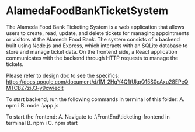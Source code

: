 ﻿# AlamedaFoodBankTicketSystem

The Alameda Food Bank Ticketing System is a web application that allows users to create, read, update, and delete tickets for managing appointments or visitors at the Alameda Food Bank. The system consists of a backend built using Node.js and Express, which interacts with an SQLite database to store and manage ticket data. On the frontend side, a React application communicates with the backend through HTTP requests to manage the tickets.

Please refer to design doc to see the specifics: https://docs.google.com/document/d/1M_2HgY4Q1tUkpQ15S0cAxu28EPeQMTCBZ7ziJ3-y9cw/edit


To start backend, run the following commands in terminal of this folder:
A. npm i
B. node .\app.js

To start the frontend:
A. Navigate to .\FrontEnd\ticketing-frontend in terminal
B. npm i
C. npm start
